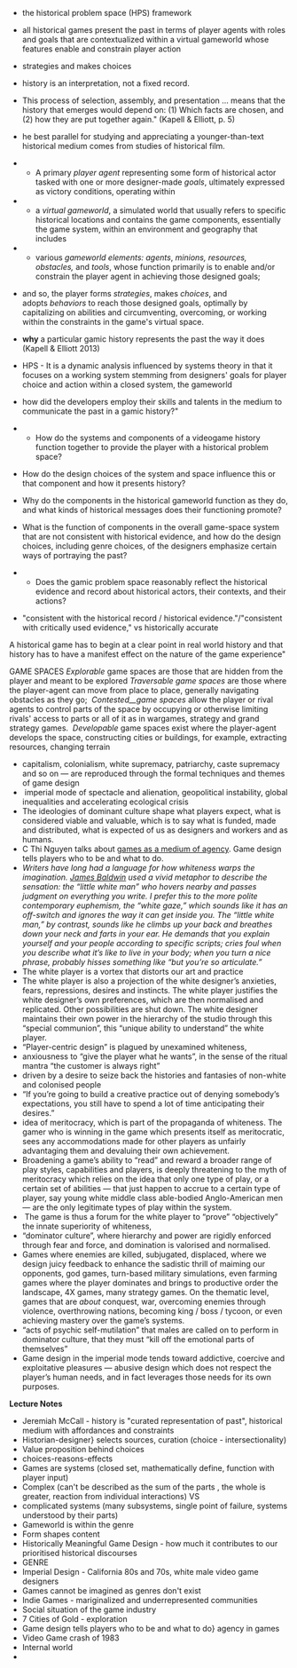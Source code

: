 - the historical problem space (HPS) framework
- all historical games present the past in terms of player agents with roles and goals that are contextualized within a virtual gameworld whose features enable and constrain player action
- strategies and makes choices
- history is an interpretation, not a fixed record.
- This process of selection, assembly, and presentation … means that the history that emerges would depend on: (1) Which facts are chosen, and (2) how they are put together again." (Kapell & Elliott, p. 5)
- he best parallel for studying and appreciating a younger-than-text historical medium comes from studies of historical film.
- -   A primary _player agent_ representing some form of historical actor tasked with one or more designer-made _goals_, ultimately expressed as victory conditions, operating within
- -   a _virtual gameworld_, a simulated world that usually refers to specific historical locations and contains the game components, essentially the game system, within an environment and geography that includes
- -   various _gameworld elements: agents_, _minions, resources, obstacles,_ and _tools_, whose function primarily is to enable and/or constrain the player agent in achieving those designed goals;

-   and so, the player forms _strategies_, makes _choices_, and adopts _behaviors_ to reach those designed goals, optimally by capitalizing on abilities and circumventing, overcoming, or working within the constraints in the game's virtual space.
- **why** a particular gamic history represents the past the way it does (Kapell & Elliott 2013)

- HPS - It is a dynamic analysis influenced by systems theory in that it focuses on a working system stemming from designers' goals for player choice and action within a closed system, the gameworld
- how did the developers employ their skills and talents in the medium to communicate the past in a gamic history?"
- -   How do the systems and components of a videogame history function together to provide the player with a historical problem space?

-   How do the design choices of the system and space influence this or that component and how it presents history?

-   Why do the components in the historical gameworld function as they do, and what kinds of historical messages does their functioning promote?

-   What is the function of components in the overall game-space system that are not consistent with historical evidence, and how do the design choices, including genre choices, of the designers emphasize certain ways of portraying the past?
- -   Does the gamic problem space reasonably reflect the historical evidence and record about historical actors, their contexts, and their actions?
- "consistent with the historical record / historical evidence."/"consistent with critically used evidence," vs historically accurate 

A historical game has to begin at a clear point in real world history and that history has to have a manifest effect on the nature of the game experience"

GAME SPACES 
_Explorable_ game spaces are those that are hidden from the player and meant to be explored
_Traversable game spaces_ are those where the player-agent can move from place to place, generally navigating obstacles as they go;
 _Contested__game spaces_ allow the player or rival agents to control parts of the space by occupying or otherwise limiting rivals' access to parts or all of it as in wargames, strategy and grand strategy games.
 _Developable_ game spaces exist where the player-agent develops the space, constructing cities or buildings, for example, extracting resources, changing terrain


- capitalism, colonialism, white supremacy, patriarchy, caste supremacy and so on — are reproduced through the formal techniques and themes of game design
-  imperial mode of spectacle and alienation, geopolitical instability, global inequalities and accelerating ecological crisis
- The ideologies of dominant culture shape what players expect, what is considered viable and valuable, which is to say what is funded, made and distributed, what is expected of us as designers and workers and as humans.
- C Thi Nguyen talks about [games as a medium of agency](https://oxford.universitypressscholarship.com/view/10.1093/oso/9780190052089.001.0001/oso-9780190052089). Game design tells players who to be and what to do.
- _Writers have long had a language for how whiteness warps the imagination._ [_James Baldwin_](https://time.com/5859214/james-baldwin-racism/) _used a vivid metaphor to describe the sensation: the “little white man” who hovers nearby and passes judgment on everything you write. I prefer this to the more polite contemporary euphemism, the “white gaze,” which sounds like it has an off-switch and ignores the way it can get inside you. The “little white man,” by contrast, sounds like he climbs up your back and breathes down your neck and farts in your ear. He demands that you explain yourself and your people according to specific scripts; cries foul when you describe what it’s like to live in your body; when you turn a nice phrase, probably hisses something like “but you’re so articulate.”_
- The white player is a vortex that distorts our art and practice
- The white player is also a projection of the white designer’s anxieties, fears, repressions, desires and instincts. The white player justifies the white designer’s own preferences, which are then normalised and replicated. Other possibilities are shut down. The white designer maintains their own power in the hierarchy of the studio through this “special communion”, this “unique ability to understand” the white player.
- “Player-centric design” is plagued by unexamined whiteness,
-  anxiousness to “give the player what he wants”, in the sense of the ritual mantra “the customer is always right”
- driven by a desire to seize back the histories and fantasies of non-white and colonised people
- “If you’re going to build a creative practice out of denying somebody’s expectations, you still have to spend a lot of time anticipating their desires.”
- idea of meritocracy, which is part of the propaganda of whiteness. The gamer who is winning in the game which presents itself as meritocratic, sees any accommodations made for other players as unfairly advantaging them and devaluing their own achievement.
- Broadening a game’s ability to “read” and reward a broader range of play styles, capabilities and players, is deeply threatening to the myth of meritocracy which relies on the idea that only one type of play, or a certain set of abilities — that just happen to accrue to a certain type of player, say young white middle class able-bodied Anglo-American men — are the only legitimate types of play within the system.
-  The game is thus a forum for the white player to “prove” “objectively” the innate superiority of whiteness,
- “dominator culture”, where hierarchy and power are rigidly enforced through fear and force, and domination is valorised and normalised.
- Games where enemies are killed, subjugated, displaced, where we design juicy feedback to enhance the sadistic thrill of maiming our opponents, god games, turn-based military simulations, even farming games where the player dominates and brings to productive order the landscape, 4X games, many strategy games. On the thematic level, games that are _about_ conquest, war, overcoming enemies through violence, overthrowing nations, becoming king / boss / tycoon, or even achieving mastery over the game’s systems.
- “acts of psychic self-mutilation” that males are called on to perform in dominator culture, that they must “kill off the emotional parts of themselves”
- Game design in the imperial mode tends toward addictive, coercive and exploitative pleasures — abusive design which does not respect the player’s human needs, and in fact leverages those needs for its own purposes.

**Lecture Notes**

- Jeremiah McCall - history is "curated representation of past", historical medium with affordances and constraints
- Historian-designer} selects sources, curation (choice - intersectionality) 
- Value proposition behind choices 
- choices-reasons-effects
- Games are systems (closed set, mathematically define, function with player input)
- Complex (can't be described as the sum of the parts , the whole is greater, reaction from individual interactions) 
VS 
- complicated systems (many subsystems, single point of failure, systems understood by their parts)
- Gameworld is within the genre 
- Form shapes content 
- Historically Meaningful Game Design - how much it contributes to our prioritised historical discourses 
- GENRE 
- Imperial Design - California 80s and 70s, white male video game designers 
- Games cannot be imagined as genres don't exist 
- Indie Games - mariginalized and underrepresented communities 
- Social situation of the game industry 
- 7 Cities of Gold - exploration 
- Game design tells players who to be and what to do} agency in games
- Video Game crash of 1983 
- Internal world 
- 


